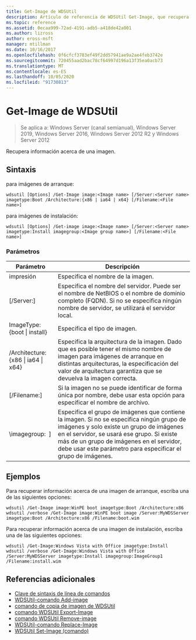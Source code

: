 ```yaml
---
title: Get-Image de WDSUtil
description: Artículo de referencia de WDSUtil Get-Image, que recupera información acerca de una imagen.
ms.topic: reference
ms.assetid: 0ecaa999-72ad-4191-adb5-a418de42a001
ms.author: lizross
author: eross-msft
manager: mtillman
ms.date: 10/16/2017
ms.openlocfilehash: 0f6cfcf3783ef49f2dd57941ae9a2ae4feb3742e
ms.sourcegitcommit: 720455aad2bac78cf64997d196a13f35ea0acb73
ms.translationtype: MT
ms.contentlocale: es-ES
ms.lasthandoff: 10/05/2020
ms.locfileid: "91730813"
---
```

# <a name="wdsutil-get-image"></a>Get-Image de WDSUtil

> Se aplica a: Windows Server (canal semianual), Windows Server 2019, Windows Server 2016, Windows Server 2012 R2 y Windows Server 2012

Recupera información acerca de una imagen.

## <a name="syntax"></a>Sintaxis
para imágenes de arranque:
```
wdsutil [Options] /Get-Image image:<Image name> [/Server:<Server name> imagetype:Boot /Architecture:{x86 | ia64 | x64} [/Filename:<File name>]
```
para imágenes de instalación:
```
wdsutil [Options] /Get-image image:<Image name> [/Server:<Server name> imagetype:Install imagegroup:<Image group name>] [/Filename:<File name>]
```
### <a name="parameters"></a>Parámetros
|Parámetro|Descripción|
|-------|--------|
| impresión<Image name>|Especifica el nombre de la imagen.|
|[/Server:<Server name>]|Especifica el nombre del servidor. Puede ser el nombre de NetBIOS o el nombre de dominio completo (FQDN). Si no se especifica ningún nombre de servidor, se utilizará el servidor local.|
| ImageType: {boot &#124; install}|Especifica el tipo de imagen.|
|/Architecture: {x86 &#124; ia64 &#124; x64}|Especifica la arquitectura de la imagen. Dado que es posible tener el mismo nombre de imagen para imágenes de arranque en distintas arquitecturas, la especificación del valor de arquitectura garantiza que se devuelva la imagen correcta.|
|[/Filename:<File name>]|Si la imagen no se puede identificar de forma única por nombre, debe usar esta opción para especificar el nombre de archivo.|
|\imagegroup: <Image group name> ]|Especifica el grupo de imágenes que contiene la imagen. Si no se especifica ningún grupo de imágenes y solo existe un grupo de imágenes en el servidor, se usará ese grupo. Si existe más de un grupo de imágenes en el servidor, debe usar este parámetro para especificar el grupo de imágenes.|
## <a name="examples"></a>Ejemplos
Para recuperar información acerca de una imagen de arranque, escriba una de las siguientes opciones:
```
wdsutil /Get-Image image:WinPE boot imagetype:Boot /Architecture:x86
wdsutil /verbose /Get-Image image:WinPE boot image /Server:MyWDSServer imagetype:Boot /Architecture:x86 /Filename:boot.wim
```
Para recuperar información acerca de una imagen de instalación, escriba una de las siguientes opciones:
```
wdsutil /Get-Image:Windows Vista with Office imagetype:Install
wdsutil /verbose /Get-Image:Windows Vista with Office /Server:MyWDSServer imagetype:Install imagegroup:ImageGroup1 /Filename:install.wim
```
## <a name="additional-references"></a>Referencias adicionales
- [Clave de sintaxis de línea de comandos](command-line-syntax-key.md)
- [WDSUtil-comando Add-image](wdsutil-add-image.md)
- [comando de copia de imagen de WDSUtil](wdsutil-copy-image.md)
- [comando WDSUtil Export-Image](wdsutil-export-image.md)
- [comando WDSUtil Remove-image](wdsutil-remove-image.md)
- [WDSUtil-comando Replace-Image](wdsutil-replace-image.md)
- [WDSUtil Set-Image (comando)](wdsutil-set-image.md)
